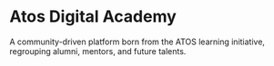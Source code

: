 # Atos Digital Academy
A community-driven platform born from the ATOS learning initiative, regrouping alumni, mentors, and future talents.
